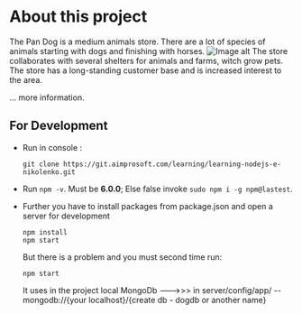 # About this project
The Pan Dog is a medium animals store. There are a lot of species of animals starting with dogs and finishing with horses.
![Image alt](https://git.aimprosoft.com/learning/learning-nodejs-e-nikolenko.git/client/src/favicon.ico)
 The store collaborates with several shelters for animals  and farms, witch grow pets. The store has a long-standing customer base and is
 increased interest to the area.

... more information.

## For Development

- Run in console : 
    ```
    git clone https://git.aimprosoft.com/learning/learning-nodejs-e-nikolenko.git
    ```

-  Run `npm -v`. Must be **6.0.0**;
    Else false invoke `sudo npm i -g npm@lastest`.

-  Further you have to install packages from package.json and open a server for development

   ```
   npm install
   npm start
   ``` 
   But there is a problem and you must second time run:
   
   ```
   npm start
   ``` 
   It uses in the project local MongoDb --->>> in server/config/app/ -- mongodb://{your localhost}/{create db - dogdb or another name}

